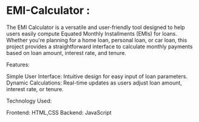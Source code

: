 # EMI-Calculator :

The EMI Calculator is a versatile and user-friendly tool designed to help users easily compute Equated Monthly Installments (EMIs) for loans. Whether you're planning for a home loan, personal loan, or car loan, this project provides a straightforward interface to calculate monthly payments based on loan amount, interest rate, and tenure.

Features:

Simple User Interface: Intuitive design for easy input of loan parameters.
Dynamic Calculations: Real-time updates as users adjust loan amount, interest rate, or tenure.

Technology Used:

Frontend: HTML,CSS
Backend: JavaScript
